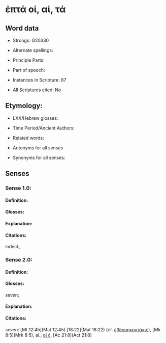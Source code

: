 # ἐπτά οἱ, αἱ, τά

<!-- Status: S2=NeedsEdits -->
<!-- Lexica used for edits:   -->

## Word data

* Strongs: G20330

* Alternate spellings:



* Principle Parts: 


* Part of speech: 


* Instances in Scripture: 87

* All Scriptures cited: No

## Etymology: 


* LXX/Hebrew glosses: 


* Time Period/Ancient Authors: 


* Related words: 

* Antonyms for all senses

* Synonyms for all senses: 


## Senses 


### Sense  1.0: 

#### Definition: 


#### Glosses:



#### Explanation:



#### Citations: 

indecl., 

### Sense  2.0: 

#### Definition: 

#### Glosses: 

seven; 

#### Explanation: 


#### Citations: 

seven: [Mt 12:45](Mat 12:45) [18:22](Mat 18:22) (cf. [ἑβδομηκοντάκις]()), [Mk 8:5](Mrk 8:5), al.; [οἱ ἐ](), [Ac 21:8](Act 21:8) 
